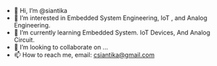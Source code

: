 - 👋 Hi, I’m @siantika
- 👀 I’m interested in Embedded System Engineering, IoT , and Analog Engineering.
- 🌱 I’m currently learning Embedded System. IoT Devices, And Analog Circuit.
- 💞️ I’m looking to collaborate on ...
- 📫 How to reach me, email: csiantika@gmail.com

<!---
siantika/siantika is a ✨ special ✨ repository because its `README.md` (this file) appears on your GitHub profile.
You can click the Preview link to take a look at your changes.
--->
